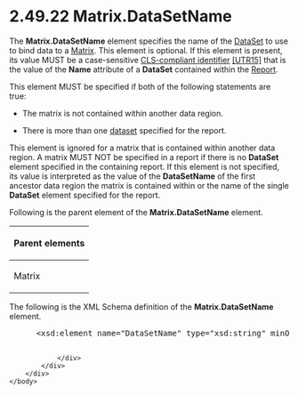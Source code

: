 <html dir="LTR" xmlns:mshelp="http://msdn.microsoft.com/mshelp" xmlns:ddue="http://ddue.schemas.microsoft.com/authoring/2003/5" xmlns:xlink="http://www.w3.org/1999/xlink" xmlns:tool="http://www.microsoft.com/tooltip">
    <head>
        <meta http-equiv="Content-Type" content="text/html; CHARSET=utf-8"></meta>
        <meta name="save" content="history"></meta>
        <title>2.49.22 Matrix.DataSetName</title>
        <xml>
            <mshelp:toctitle title="2.49.22 Matrix.DataSetName"></mshelp:toctitle>
            <mshelp:rltitle title="[MS-RDL]: Matrix.DataSetName"></mshelp:rltitle>
            <mshelp:keyword index="A" term="23b78c39-d8c4-429d-a8a0-3dba29cd4861"></mshelp:keyword>
            <mshelp:attr name="DCSext.ContentType" value="open specification"></mshelp:attr>
            <mshelp:attr name="AssetID" value="23b78c39-d8c4-429d-a8a0-3dba29cd4861"></mshelp:attr>
            <mshelp:attr name="TopicType" value="kbRef"></mshelp:attr>
            <mshelp:attr name="DCSext.Title" value="[MS-RDL]: Matrix.DataSetName" />
        </xml>
    </head>
    <body>
        <div id="header">
            <h1 class="heading">2.49.22 Matrix.DataSetName</h1>
        </div>
        <div id="mainSection">
            <div id="mainBody">
                <div id="allHistory" class="saveHistory"></div>
                <div id="sectionSection0" class="section" name="collapseableSection">
                    

<p>The <b>Matrix.DataSetName</b> element specifies the name of
the <a href="a14782b0-2e2f-4305-83a3-3de3fd750b6a.md">DataSet</a> to use to
bind data to a <a href="25419c0a-c7c6-43d7-8ca5-1af842666dcb.md">Matrix</a>.
This element is optional. If this element is present, its value MUST be a
case-sensitive <a href="b2482b3f-74ab-4ca8-a9e5-c07955011743.md#gt_cb2ad790-a668-429f-84fa-f3dd67517e9b">CLS-compliant
identifier</a> <a href="https://go.microsoft.com/fwlink/?LinkId=147989">[UTR15]</a>
that is the value of the <b>Name</b> attribute of a <b>DataSet</b> contained
within the <a href="6bbaafec-020b-406c-b4e7-5e4318b616cb.md">Report</a>.</p>

<p>This element MUST be specified if both of the following
statements are true:</p>

<ul><li><p><span><span> 
</span></span>The matrix is not contained within another data region.</p>

</li><li><p><span><span> 
</span></span>There is more than one <a href="b2482b3f-74ab-4ca8-a9e5-c07955011743.md#gt_923243dc-859b-43c8-9c19-9cc458fd5769">dataset</a> specified for the
report.</p>

</li></ul><p>This element is ignored for a matrix that is contained
within another data region. A matrix MUST NOT be specified in a report if there
is no <b>DataSet</b> element specified in the containing report. If this
element is not specified, its value is interpreted as the value of the <b>DataSetName</b>
of the first ancestor data region the matrix is contained within or the name of
the single <b>DataSet</b> element specified for the report.</p>

<p>Following is the parent element of the <b>Matrix.DataSetName</b>
element.</p>

<table>
 <thead>
  <tr>
   <th>
   <p>Parent elements</p>
   </th>
  </tr>
 </thead>
 <tr>
  <td>
  <p>Matrix</p>
  </td>
 </tr>
</table>

<p> </p>

<p>The following is the XML Schema definition of the <b>Matrix.DataSetName</b>
element.           </p>

<dl>
<dd>
<div><pre> &lt;xsd:element name=&quot;DataSetName&quot; type=&quot;xsd:string&quot; minOccurs=&quot;0&quot; /&gt;
  
</pre></div>
</dd></dl>


                </div>
            </div>
        </div>
    </body>
</html>